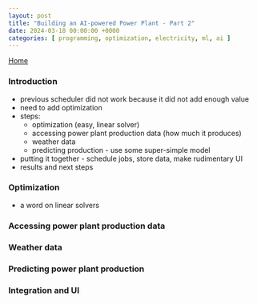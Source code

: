 ```yaml
---
layout: post
title: "Building an AI-powered Power Plant - Part 2"
date: 2024-03-18 00:00:00 +0000
categories: [ programming, optimization, electricity, ml, ai ]
---
```

<link href="//maxcdn.bootstrapcdn.com/font-awesome/4.2.0/css/font-awesome.min.css" rel="stylesheet">
<a href="{{ site.baseurl }}/index.html"><i class='fa fa-home'></i> Home</a>

### Introduction
- previous scheduler did not work because it did not add enough value
- need to add optimization
- steps:
  - optimization (easy, linear solver)
  - accessing power plant production data (how much it produces)
  - weather data
  - predicting production - use some super-simple model
- putting it together - schedule jobs, store data, make rudimentary UI
- results and next steps


### Optimization
- a word on linear solvers
### Accessing power plant production data

### Weather data

### Predicting power plant production

### Integration and UI